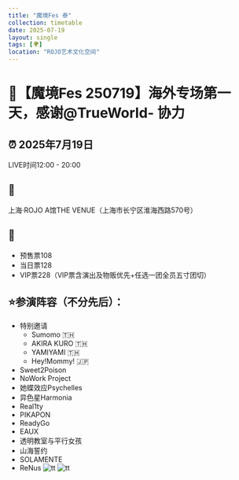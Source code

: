 ```yaml
---
title: "魔境Fes 泰"
collection: timetable
date: 2025-07-19
layout: single
tags: [🌍]
location: "ROJO艺术文化空间"
---
```


# 🔮【魔境Fes 250719】海外专场第一天，感谢@TrueWorld- 协力
## ⏰ 2025年7月19日
LIVE时间12:00 - 20:00
## 📍 
上海·ROJO A馆THE VENUE（上海市长宁区淮海西路570号）
## 🎫 
- 预售票108
- 当日票128
- VIP票228（VIP票含演出及物贩优先+任选一团全员五寸团切）
## ⭐参演阵容（不分先后）：
- 特别邀请
    - Sumomo 🇹🇭
    - AKIRA KURO 🇹🇭
    - YAMIYAMI 🇹🇭
    - Hey!Mommy! 🇯🇵
- Sweet2Poison
- NoWork Project
- 她蝶效应Psychelles
- 异色星Harmonia
- Real1ty
- PIKAPON
- ReadyGo
- EAUX
- 透明教室与平行女孩
- 山海誓约
- SOLAMENTE
- ReNus
![tt](/timetable/2025/07/19/1.jpg)
![tt](/timetable/2025/07/19/2.jpg)